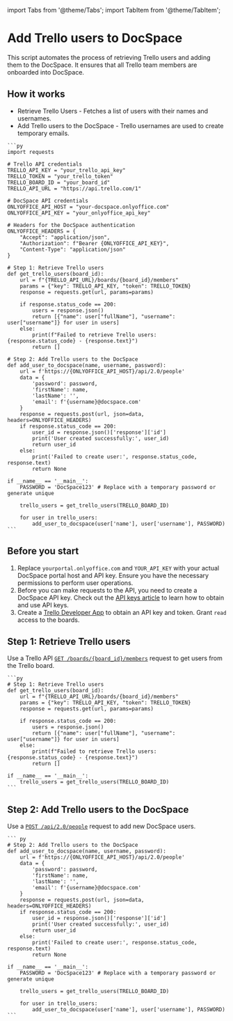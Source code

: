 import Tabs from '@theme/Tabs';
import TabItem from '@theme/TabItem';

# Add Trello users to DocSpace
This script automates the process of retrieving Trello users and adding them to the DocSpace. It ensures that all Trello team members are onboarded into DocSpace.

## How it works
- Retrieve Trello Users - Fetches a list of users with their names and usernames.
- Add Trello users to the DocSpace - Trello usernames are used to create temporary emails.

<Tabs>
  <TabItem value="py" label="Python">

    ```py
    import requests

    # Trello API credentials
    TRELLO_API_KEY = "your_trello_api_key"
    TRELLO_TOKEN = "your_trello_token"
    TRELLO_BOARD_ID = "your_board_id"
    TRELLO_API_URL = "https://api.trello.com/1"

    # DocSpace API credentials
    ONLYOFFICE_API_HOST = "your-docspace.onlyoffice.com"
    ONLYOFFICE_API_KEY = "your_onlyoffice_api_key"

    # Headers for the DocSpace authentication
    ONLYOFFICE_HEADERS = {
        "Accept": "application/json",
        "Authorization": f"Bearer {ONLYOFFICE_API_KEY}",
        "Content-Type": "application/json"
    }

    # Step 1: Retrieve Trello users
    def get_trello_users(board_id):
        url = f"{TRELLO_API_URL}/boards/{board_id}/members"
        params = {"key": TRELLO_API_KEY, "token": TRELLO_TOKEN}
        response = requests.get(url, params=params)

        if response.status_code == 200:
            users = response.json()
            return [{"name": user["fullName"], "username": user["username"]} for user in users]
        else:
            print(f"Failed to retrieve Trello users: {response.status_code} - {response.text}")
            return []

    # Step 2: Add Trello users to the DocSpace
    def add_user_to_docspace(name, username, password):
        url = f'https://{ONLYOFFICE_API_HOST}/api/2.0/people'
        data = {
            'password': password,
            'firstName': name,
            'lastName': '',
            'email': f'{username}@docspace.com'
        }
        response = requests.post(url, json=data, headers=ONLYOFFICE_HEADERS)
        if response.status_code == 200:
            user_id = response.json()['response']['id']
            print('User created successfully:', user_id)
            return user_id
        else:
            print('Failed to create user:', response.status_code, response.text)
            return None

    if __name__ == '__main__':
        PASSWORD = 'DocSpace123' # Replace with a temporary password or generate unique

        trello_users = get_trello_users(TRELLO_BOARD_ID)

        for user in trello_users:
            add_user_to_docspace(user['name'], user['username'], PASSWORD)
    ```

  </TabItem>
</Tabs>

## Before you start
1. Replace `yourportal.onlyoffice.com` and `YOUR_API_KEY` with your actual DocSpace portal host and API key. Ensure you have the necessary permissions to perform user operations.
2. Before you can make requests to the API, you need to create a DocSpace API key. Check out the [API keys article](../../../get-started/authentication/api-keys/) to learn how to obtain and use API keys.
3. Create a [Trello Developer App](https://developer.atlassian.com/cloud/trello/power-ups/rest-api-client/) to obtain an API key and token. Grant `read` access to the boards.

## Step 1: Retrieve Trello users
Use a Trello API [`GET /boards/{board_id}/members`](https://developer.atlassian.com/cloud/trello/rest/api-group-boards/#api-boards-id-members-get) request to get users from the Trello board.

<Tabs>
  <TabItem value="py" label="Python">

    ```py
    # Step 1: Retrieve Trello users
    def get_trello_users(board_id):
        url = f"{TRELLO_API_URL}/boards/{board_id}/members"
        params = {"key": TRELLO_API_KEY, "token": TRELLO_TOKEN}
        response = requests.get(url, params=params)

        if response.status_code == 200:
            users = response.json()
            return [{"name": user["fullName"], "username": user["username"]} for user in users]
        else:
            print(f"Failed to retrieve Trello users: {response.status_code} - {response.text}")
            return []

    if __name__ == '__main__':
        trello_users = get_trello_users(TRELLO_BOARD_ID)
    ```

  </TabItem>
</Tabs>

## Step 2: Add Trello users to the DocSpace
Use a [`POST /api/2.0/people`](../../../usage-api/add-member) request to add new DocSpace users.

<Tabs>
  <TabItem value="py" label="Python">

    ``` py
    # Step 2: Add Trello users to the DocSpace
    def add_user_to_docspace(name, username, password):
        url = f'https://{ONLYOFFICE_API_HOST}/api/2.0/people'
        data = {
            'password': password,
            'firstName': name,
            'lastName': '',
            'email': f'{username}@docspace.com'
        }
        response = requests.post(url, json=data, headers=ONLYOFFICE_HEADERS)
        if response.status_code == 200:
            user_id = response.json()['response']['id']
            print('User created successfully:', user_id)
            return user_id
        else:
            print('Failed to create user:', response.status_code, response.text)
            return None

    if __name__ == '__main__':
        PASSWORD = 'DocSpace123' # Replace with a temporary password or generate unique

        trello_users = get_trello_users(TRELLO_BOARD_ID)

        for user in trello_users:
            add_user_to_docspace(user['name'], user['username'], PASSWORD)
    ```

  </TabItem>
</Tabs>
